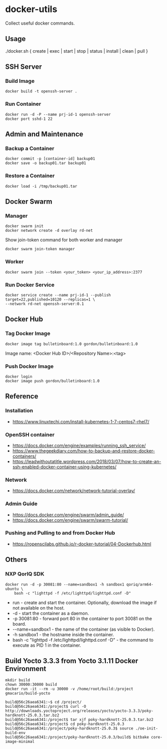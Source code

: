 # docker-utils
Collect useful docker commands.

## Usage
./docker.sh { create | exec | start | stop | status | install | clean | pull }

## SSH Server

### Build Image
```
docker build -t openssh-server .
```

### Run Container
```
docker run -d -P --name prj-id-1 openssh-server
docker port sshd-1 22
```

## Admin and Maintenance
### Backup a Container
```
docker commit -p [container-id] backup01
docker save -o backup01.tar backup01
```

### Restore a Container
```
docker load -i /tmp/backup01.tar
```

## Docker Swarm

### Manager
```
docker swarm init
docker network create -d overlay rd-net
```

Show join-token command for both worker and manager
```
docker swarm join-token manager
```

### Worker
```
docker swarm join --token <your_token> <your_ip_address>:2377
```

### Run Docker Service
```
docker service create --name prj-id-1 --publish target=22,published=10120 --replicas=1 \
--network rd-net openssh-server:0.1
```

## Docker Hub

### Tag Docker Image
```
docker image tag bulletinboard:1.0 gordon/bulletinboard:1.0
```
Image name: \<Docker Hub ID\>/\<Repository Name\>:\<tag\>

### Push Docker Image
```
docker login
docker image push gordon/bulletinboard:1.0
```

## Reference
### Installation
- https://www.linuxtechi.com/install-kubernetes-1-7-centos7-rhel7/

### OpenSSH container
- https://docs.docker.com/engine/examples/running_ssh_service/
- https://www.thegeekdiary.com/how-to-backup-and-restore-docker-containers/
- https://leadwithoutatitle.wordpress.com/2018/03/07/how-to-create-an-ssh-enabled-docker-container-using-kubernetes/

### Network
- https://docs.docker.com/network/network-tutorial-overlay/

### Admin Guide
- https://docs.docker.com/engine/swarm/admin_guide/
- https://docs.docker.com/engine/swarm/swarm-tutorial/

### Pushing and Pulling to and from Docker Hub
- https://ropenscilabs.github.io/r-docker-tutorial/04-Dockerhub.html

## Others
### NXP QorIQ SDK
```
docker run -d -p 30081:80 --name=sandbox1 -h sandbox1 qoriq/arm64-ubuntu \
    bash -c "lighttpd -f /etc/lighttpd/lighttpd.conf -D"
```
- run - create and start the container. Optionally, download the image if not available on the host.
- -d - start the container as a daemon.
- -p 30081:80 - forward port 80 in the container to port 30081 on the board.
- --name=sandbox1 - the name of the container (as visible to Docker).
- -h sandbox1 - the hostname inside the container.
- bash -c "lighttpd -f /etc/lighttpd/lighttpd.conf -D" - the command to execute as PID 1 in the container.

## Build Yocto 3.3.3 from Yocto 3.1.11 Docker Environment
```
mkdir build
chown 30000:30000 build
docker run -it --rm -u 30000 -v /home/root/build:/project gmacario/build-yocto

build@56c26aea6341:~$ cd /project/
build@56c26aea6341:/project$ curl -O http://downloads.yoctoproject.org/releases/yocto/yocto-3.3.3/poky-hardknott-25.0.3.tar.bz2
build@56c26aea6341:/project$ tar xjf poky-hardknott-25.0.3.tar.bz2
build@56c26aea6341:/project$ cd poky-hardknott-25.0.3
build@56c26aea6341:/project/poky-hardknott-25.0.3$ source ./oe-init-build-env
build@56c26aea6341:/project/poky-hardknott-25.0.3/build$ bitbake core-image-minimal
```
